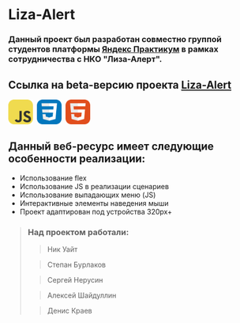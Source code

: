 # Liza-Alert

### Данный проект был разработан совместно группой студентов платформы [Яндекс Практикум](https://practicum.yandex.ru/promo/long-courses/web) в рамках сотрудничества с НКО "Лиза-Алерт".

## Cсылка на beta-версию проекта [Liza-Alert](https://alekseyshaydullin.github.io/Liza-project/)

<div>
  <img src="https://raw.githubusercontent.com/tandpfun/skill-icons/a50fa57465e82a1147fa512fb3d64cc5902df578/icons/JavaScript.svg" title="JavaScript" alt="JavaScript" width="50" height="50"/>&nbsp;
  <img src="https://raw.githubusercontent.com/tandpfun/skill-icons/a50fa57465e82a1147fa512fb3d64cc5902df578/icons/CSS.svg"  
  title="CSS3" alt="CSS" width="50" height="50"/>&nbsp;
  <img src="https://raw.githubusercontent.com/tandpfun/skill-icons/a50fa57465e82a1147fa512fb3d64cc5902df578/icons/HTML.svg" 
  title="HTML5" alt="HTML" width="50" height="50"/>&nbsp;
</div>

## Данный веб-ресурс имеет следующие особенности реализации:

- Использование flex
- Использование JS в реализации сценариев
- Использование выпадающих меню (JS)
- Интерактивные элементы наведения мыши
- Проект адаптирован под устройства 320px+


> ### Над проектом работали:
> 
> > Ник Уайт
> 
> > Степан Бурлаков
> 
> > Сергей Нерусин
> 
> > Алексей Шайдуллин
> 
> > Денис Краев



